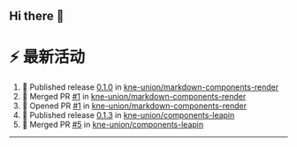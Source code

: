 ## Hi there 👋

<!--

**Here are some ideas to get you started:**

🙋‍♀️ A short introduction - what is your organization all about?
🌈 Contribution guidelines - how can the community get involved?
👩‍💻 Useful resources - where can the community find your docs? Is there anything else the community should know?
🍿 Fun facts - what does your team eat for breakfast?
🧙 Remember, you can do mighty things with the power of [Markdown](https://docs.github.com/github/writing-on-github/getting-started-with-writing-and-formatting-on-github/basic-writing-and-formatting-syntax)
-->


# ⚡ 最新活动

<!--START_SECTION:activity-->
1. 🚀 Published release [0.1.0](https://github.com/kne-union/markdown-components-render/releases/tag/0.1.0) in [kne-union/markdown-components-render](https://github.com/kne-union/markdown-components-render)
2. 🎉 Merged PR [#1](https://github.com/kne-union/markdown-components-render/pull/1) in [kne-union/markdown-components-render](https://github.com/kne-union/markdown-components-render)
3. 💪 Opened PR [#1](https://github.com/kne-union/markdown-components-render/pull/1) in [kne-union/markdown-components-render](https://github.com/kne-union/markdown-components-render)
4. 🚀 Published release [0.1.3](https://github.com/kne-union/components-leapin/releases/tag/0.1.3) in [kne-union/components-leapin](https://github.com/kne-union/components-leapin)
5. 🎉 Merged PR [#5](https://github.com/kne-union/components-leapin/pull/5) in [kne-union/components-leapin](https://github.com/kne-union/components-leapin)
<!--END_SECTION:activity-->

---
